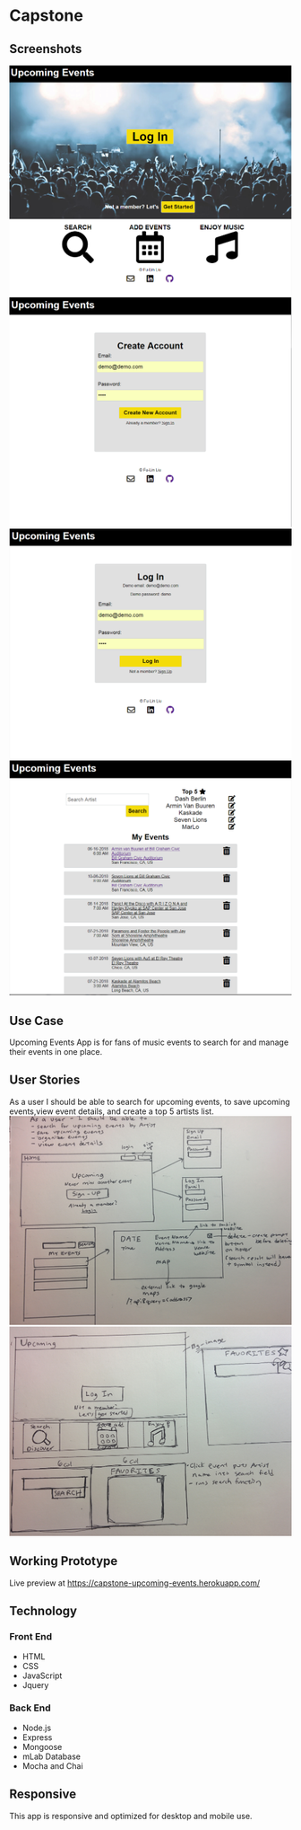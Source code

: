 # Capstone

## Screenshots
![Screenshots](https://raw.githubusercontent.com/fulin426/React-Capstone/master/public/Images/screenshot_landing-page.png)
![Screenshots](https://raw.githubusercontent.com/fulin426/React-Capstone/master/public/Images/screenshot_create-account.png)
![Screenshots](https://raw.githubusercontent.com/fulin426/React-Capstone/master/public/Images/screenshot_login.png)
![Screenshots](https://raw.githubusercontent.com/fulin426/React-Capstone/master/public/Images/screenshot_my-events.png)

## Use Case
Upcoming Events App is for fans of music events to search for and manage their events in one place.

## User Stories
As a user I should be able to search for upcoming events, to save upcoming events,view event details, and create a top 5 artists list.
![User Stories](https://raw.githubusercontent.com/fulin426/React-Capstone/master/public/Images/IMG_20180609_155904.jpg)
![User Stories](https://raw.githubusercontent.com/fulin426/React-Capstone/master/public/Images/IMG_20180616_134330.jpg)

## Working Prototype

Live preview at https://capstone-upcoming-events.herokuapp.com/

## Technology
### Front End
* HTML
* CSS
* JavaScript
* Jquery

### Back End
* Node.js
* Express
* Mongoose
* mLab Database
* Mocha and Chai

## Responsive
This app is responsive and optimized for desktop and mobile use. 